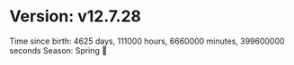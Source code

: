 # Version: v12.7.28
Time since birth: 4625 days, 111000 hours, 6660000 minutes, 399600000 seconds
Season: Spring 🌸
